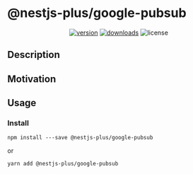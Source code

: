 # @nestjs-plus/google-pubsub

<p align="center">
<a href="https://www.npmjs.com/package/@nestjs-plus/google-pubsub"><img src="https://img.shields.io/npm/v/@nestjs-plus/google-pubsub.svg?style=flat" alt="version" /></a>
<a href="https://www.npmjs.com/package/@nestjs-plus/google-pubsub"><img alt="downloads" src="https://img.shields.io/npm/dt/@nestjs-plus/google-pubsub.svg?style=flat"></a>
<img alt="license" src="https://img.shields.io/npm/l/@nestjs-plus/google-pubsub.svg">
</p>

## Description

## Motivation

## Usage

### Install

`npm install ---save @nestjs-plus/google-pubsub`

or

`yarn add @nestjs-plus/google-pubsub`
